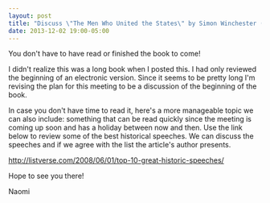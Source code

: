 ```yaml
---
layout: post
title: "Discuss \"The Men Who United the States\" by Simon Winchester (beginning) and..."
date: 2013-12-02 19:00-05:00
---
```

You don't have to have read or finished the book to come!

I didn't realize this was a long book when I posted this. I had only reviewed the beginning of an electronic version. Since it seems to be pretty long I'm revising the plan for this meeting to be a discussion of the beginning of the book.

In case you don't have time to read it, here's a more manageable topic we can also include: something that can be read quickly since the meeting is coming up soon and has a holiday between now and then. Use the link below to review some of the best historical speeches. We can discuss the speeches and if we agree with the list the article's author presents.

http://listverse.com/2008/06/01/top-10-great-historic-speeches/

Hope to see you there!

Naomi
